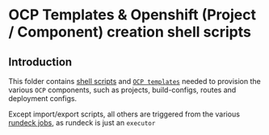 # OCP Templates & Openshift (Project / Component) creation shell scripts

## Introduction 
This folder contains [shell scripts](scripts) and [`OCP templates`](templates) needed to provision the various `OCP` components, such as projects, build-configs, routes and deployment configs.

Except import/export scripts, all others are triggered from the various [rundeck jobs](rundeck-jobs), as rundeck is just an `executor`
